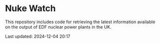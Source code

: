 # Nuke Watch

This repository includes code for retrieving the latest information available on the output of EDF nuclear power plants in the UK.

Last updated: 2024-12-04 20:17
